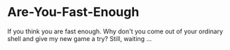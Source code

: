 # Are-You-Fast-Enough
 If you think you are fast enough. Why don't you come out of your ordinary shell and give my new game a try? Still, waiting ...
